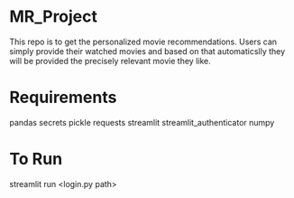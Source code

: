 # MR_Project

This repo is to get the personalized movie recommendations. Users can simply provide their watched movies and based on that automaticslly they will be provided the precisely relevant movie they like.

# Requirements
pandas
secrets
pickle
requests
streamlit
streamlit_authenticator
numpy

# To Run

streamlit run <login.py path>
